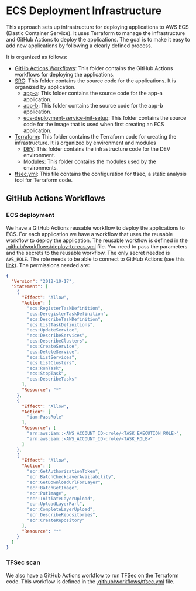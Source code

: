 # ECS Deployment Infrastructure

This approach sets up infrastructure for deploying applications to AWS ECS (Elastic Container Service). It uses
Terraform to manage the infrastructure and GitHub Actions to deploy the applications. The goal is to make it easy to add
new applications by following a clearly defined process.

It is organized as follows:

- [GitHb Actions Workflows](./.github/workflows): This folder contains the GitHub Actions workflows for deploying the
  applications.
- [SRC](./src): This folder contains the source code for the applications. It is organized by application.
    - [app-a](./src/app-a): This folder contains the source code for the app-a application.
    - [app-b](./src/app-b): This folder contains the source code for the app-b application.
    - [ecs-deployment-service-init-setup](./src/ecs-deployment-service-init-setup): This folder contains the source code
      for the image that is used when first creating an ECS application.
- [Terraform](./terraform): This folder contains the Terraform code for creating the infrastructure. It is organized by
  environment and modules
    - [DEV](./terraform/dev): This folder contains the infrastructure code for the DEV environment.
    - [Modules](./terraform/modules): This folder contains the modules used by the environments.
- [tfsec.yml](./tfsec.yml): This file contains the configuration for tfsec, a static analysis tool for Terraform code.

## GitHub Actions Workflows

### ECS deployment

We have a GitHub Actions reusable workflow to deploy the applications to ECS. For each application we have a workflow
that uses the reusable workflow to deploy the application. The reusable workflow is defined in the
[.github/workflows/deploy-to-ecs.yml](./.github/workflows/deploy-to-ecs.yml) file. You need to pass the parameters and
the secrets to the reusable workflow. The only secret needed is `AWS_ROLE`. The role needs to be able to connect to
GitHub Actions (see
this [link](https://aws.amazon.com/blogs/security/use-iam-roles-to-connect-github-actions-to-actions-in-aws/)). The
permissions needed are:

```json
{
  "Version": "2012-10-17",
  "Statement": [
    {
      "Effect": "Allow",
      "Action": [
        "ecs:RegisterTaskDefinition",
        "ecs:DeregisterTaskDefinition",
        "ecs:DescribeTaskDefinition",
        "ecs:ListTaskDefinitions",
        "ecs:UpdateService",
        "ecs:DescribeServices",
        "ecs:DescribeClusters",
        "ecs:CreateService",
        "ecs:DeleteService",
        "ecs:ListServices",
        "ecs:ListClusters",
        "ecs:RunTask",
        "ecs:StopTask",
        "ecs:DescribeTasks"
      ],
      "Resource": "*"
    },
    {
      "Effect": "Allow",
      "Action": [
        "iam:PassRole"
      ],
      "Resource": [
        "arn:aws:iam::<AWS_ACCOUNT_ID>:role/<TASK_EXECUTION_ROLE>",
        "arn:aws:iam::<AWS_ACCOUNT_ID>:role/<TASK_ROLE>"
      ]
    },
    {
      "Effect": "Allow",
      "Action": [
        "ecr:GetAuthorizationToken",
        "ecr:BatchCheckLayerAvailability",
        "ecr:GetDownloadUrlForLayer",
        "ecr:BatchGetImage",
        "ecr:PutImage",
        "ecr:InitiateLayerUpload",
        "ecr:UploadLayerPart",
        "ecr:CompleteLayerUpload",
        "ecr:DescribeRepositories",
        "ecr:CreateRepository"
      ],
      "Resource": "*"
    }
  ]
}
```

### TFSec scan

We also have a GitHub Actions workflow to run TFSec on the Terraform code. This workflow is defined in the
[.github/workflows/tfsec.yml](./.github/workflows/tfsec.yml) file.
